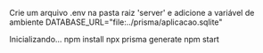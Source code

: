 Crie um arquivo .env na pasta raiz 'server' e adicione a variável de ambiente DATABASE_URL="file:../prisma/aplicacao.sqlite"

Inicializando...
npm install
npx prisma generate
npm start
